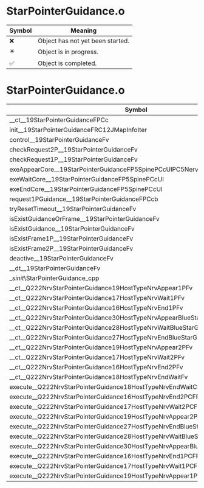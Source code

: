 # StarPointerGuidance.o
| Symbol | Meaning 
| ------------- | ------------- 
| :x: | Object has not yet been started. 
| :eight_pointed_black_star: | Object is in progress. 
| :white_check_mark: | Object is completed. 


# StarPointerGuidance.o
| Symbol | Decompiled? |
| ------------- | ------------- |
| __ct__19StarPointerGuidanceFPCc | :x: |
| init__19StarPointerGuidanceFRC12JMapInfoIter | :x: |
| control__19StarPointerGuidanceFv | :x: |
| checkRequest2P__19StarPointerGuidanceFv | :x: |
| checkRequest1P__19StarPointerGuidanceFv | :x: |
| exeAppearCore__19StarPointerGuidanceFP5SpinePCcUlPC5Nerve | :x: |
| exeWaitCore__19StarPointerGuidanceFP5SpinePCcUl | :x: |
| exeEndCore__19StarPointerGuidanceFP5SpinePCcUl | :x: |
| request1PGuidance__19StarPointerGuidanceFPCcb | :x: |
| tryResetTimeout__19StarPointerGuidanceFv | :x: |
| isExistGuidanceOrFrame__19StarPointerGuidanceFv | :x: |
| isExistGuidance__19StarPointerGuidanceFv | :x: |
| isExistFrame1P__19StarPointerGuidanceFv | :x: |
| isExistFrame2P__19StarPointerGuidanceFv | :x: |
| deactive__19StarPointerGuidanceFv | :x: |
| __dt__19StarPointerGuidanceFv | :x: |
| __sinit_\StarPointerGuidance_cpp | :x: |
| __ct__Q222NrvStarPointerGuidance19HostTypeNrvAppear1PFv | :x: |
| __ct__Q222NrvStarPointerGuidance17HostTypeNrvWait1PFv | :x: |
| __ct__Q222NrvStarPointerGuidance16HostTypeNrvEnd1PFv | :x: |
| __ct__Q222NrvStarPointerGuidance30HostTypeNrvAppearBlueStarGuideFv | :x: |
| __ct__Q222NrvStarPointerGuidance28HostTypeNrvWaitBlueStarGuideFv | :x: |
| __ct__Q222NrvStarPointerGuidance27HostTypeNrvEndBlueStarGuideFv | :x: |
| __ct__Q222NrvStarPointerGuidance19HostTypeNrvAppear2PFv | :x: |
| __ct__Q222NrvStarPointerGuidance17HostTypeNrvWait2PFv | :x: |
| __ct__Q222NrvStarPointerGuidance16HostTypeNrvEnd2PFv | :x: |
| __ct__Q222NrvStarPointerGuidance18HostTypeNrvEndWaitFv | :x: |
| execute__Q222NrvStarPointerGuidance18HostTypeNrvEndWaitCFP5Spine | :x: |
| execute__Q222NrvStarPointerGuidance16HostTypeNrvEnd2PCFP5Spine | :x: |
| execute__Q222NrvStarPointerGuidance17HostTypeNrvWait2PCFP5Spine | :x: |
| execute__Q222NrvStarPointerGuidance19HostTypeNrvAppear2PCFP5Spine | :x: |
| execute__Q222NrvStarPointerGuidance27HostTypeNrvEndBlueStarGuideCFP5Spine | :x: |
| execute__Q222NrvStarPointerGuidance28HostTypeNrvWaitBlueStarGuideCFP5Spine | :x: |
| execute__Q222NrvStarPointerGuidance30HostTypeNrvAppearBlueStarGuideCFP5Spine | :x: |
| execute__Q222NrvStarPointerGuidance16HostTypeNrvEnd1PCFP5Spine | :x: |
| execute__Q222NrvStarPointerGuidance17HostTypeNrvWait1PCFP5Spine | :x: |
| execute__Q222NrvStarPointerGuidance19HostTypeNrvAppear1PCFP5Spine | :x: |
